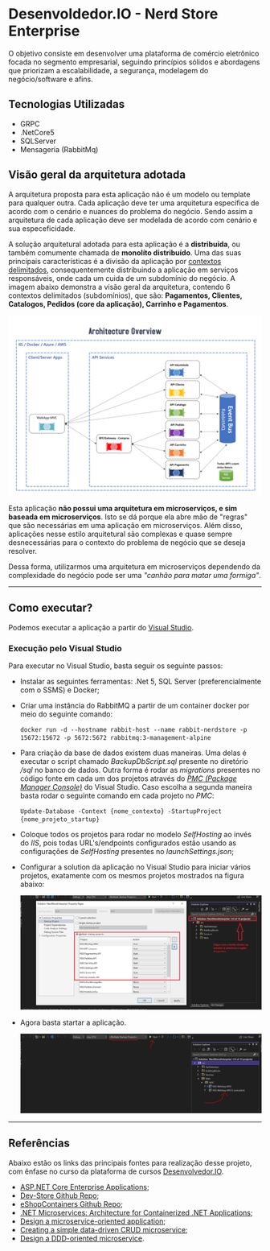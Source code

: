 # Desenvoldedor.IO - Nerd Store Enterprise
O objetivo consiste em desenvolver uma plataforma de comércio eletrônico focada no segmento empresarial, seguindo princípios sólidos e abordagens que priorizam a escalabilidade, a segurança,  modelagem do negócio/software e afins.

## Tecnologias Utilizadas

- GRPC
- .NetCore5
- SQLServer
- Mensageria (RabbitMq)

## Visão geral da arquitetura adotada

A arquitetura proposta para esta aplicação não é um modelo ou template para qualquer outra. Cada aplicação deve ter uma arquitetura específica de acordo com o cenário e nuances do problema do negócio. Sendo assim a arquitetura de cada aplicação deve ser modelada de acordo com cenário e sua especeficidade.

A solução arquitetural adotada para esta aplicação é a **distribuída**, ou também comumente chamada de **monolíto distribuído**. Uma das suas principais características é a divisão da aplicação por [contextos delimitados](https://www.eduardopires.net.br/2016/03/ddd-bounded-context/), consequentemente distribuindo a aplicação em serviços responsáveis, onde cada um cuida de um subdomínio do negócio. A imagem abaixo demonstra a visão geral da arquitetura, contendo 6 contextos delimitados (subdomínios), que são: **Pagamentos, Clientes, Catalogos, Pedidos (core da aplicação), Carrinho e Pagamentos**.

![Arquitetura da aplicação](./docs/arquitetura-aplicacao.png)

Esta aplicação **não possui uma arquitetura em microserviços, e sim baseada em microserviços**. Isto se dá porque ela abre mão de "regras" que são necessárias em uma aplicação em microserviços. Além disso, aplicações nesse estilo arquitetural são complexas e quase sempre desnecessárias para o contexto do problema de negócio que se deseja resolver.


Dessa forma, utilizarmos uma arquitetura em microserviços dependendo da complexidade do negócio pode ser uma *"canhão para matar uma formiga"*.

<hr>

## Como executar?

Podemos executar a aplicação a partir do [Visual Studio](https://visualstudio.microsoft.com/pt-br/downloads/).

### Execução pelo Visual Studio

Para executar no Visual Studio, basta seguir os seguinte passos:

- Instalar as seguintes ferramentas: .Net 5, SQL Server (preferencialmente com o SSMS) e Docker;
- Criar uma instância do RabbitMQ a partir de um container docker por meio do seguinte comando:

    ```
    docker run -d --hostname rabbit-host --name rabbit-nerdstore -p 15672:15672 -p 5672:5672 rabbitmq:3-management-alpine
    ```

- Para criação da base de dados existem duas maneiras. Uma delas é executar o script chamado *BackupDbScript.sql* presente no diretório */sql* no banco de dados. Outra forma é rodar as *migrations* presentes no código fonte em cada um dos projetos através do [*PMC (Package Manager Console)*](https://www.learnentityframeworkcore.com/migrations/commands/pmc-commands) do Visual Studio. Caso escolha a segunda maneira basta rodar o seguinte comando em cada projeto no *PMC*:

    ```
    Update-Database -Context {nome_contexto} -StartupProject {nome_projeto_startup}
    ```

- Coloque todos os projetos para rodar no modelo *SelfHosting* ao invés do *IIS*, pois todas URL's/endpoints configurados estão usando as configurações de *SelfHosting* presentes no *launchSettings.json*;
- Configurar a solution da aplicação no Visual Studio para iniciar vários projetos, exatamente com os mesmos projetos mostrados na figura abaixo:

    ![Selecionando os projetos para executar no visual studio](./docs/executar-aplicacao-visual-studio-1.PNG)

- Agora basta startar a aplicação. 

    ![Startar a aplicação com N projetos](./docs/executar-aplicacao-visual-studio-2.PNG)
<hr>

## Referências

Abaixo estão os links das principais fontes para realização desse projeto, com ênfase no curso da plataforma de cursos [Desenvolvedor.IO](https://desenvolvedor.io/).

- [ASP.NET Core Enterprise Applications](https://desenvolvedor.io/curso-online-asp-net-core-enterprise-applications);
- [Dev-Store Github Repo](https://github.com/desenvolvedor-io/dev-store);
- [eShopContainers Github Repo](https://github.com/dotnet-architecture/eShopOnContainers);
- [.NET Microservices: Architecture for Containerized .NET Applications](https://docs.microsoft.com/en-us/dotnet/architecture/microservices/);
- [Design a microservice-oriented application](https://docs.microsoft.com/en-us/dotnet/architecture/microservices/multi-container-microservice-net-applications/microservice-application-design);
- [Creating a simple data-driven CRUD microservice](https://docs.microsoft.com/en-us/dotnet/architecture/microservices/multi-container-microservice-net-applications/data-driven-crud-microservice);
- [Design a DDD-oriented microservice](https://docs.microsoft.com/en-us/dotnet/architecture/microservices/microservice-ddd-cqrs-patterns/ddd-oriented-microservice).
